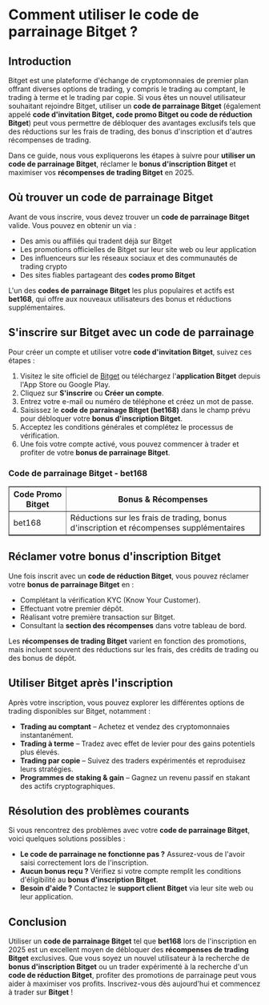 <h1>Comment utiliser le code de parrainage Bitget ?</h1>

<h2>Introduction</h2>
<p>Bitget est une plateforme d'échange de cryptomonnaies de premier plan offrant diverses options de trading, y compris le trading au comptant, le trading à terme et le trading par copie. Si vous êtes un nouvel utilisateur souhaitant rejoindre Bitget, utiliser un <strong>code de parrainage Bitget</strong> (également appelé <strong>code d'invitation Bitget, code promo Bitget ou code de réduction Bitget</strong>) peut vous permettre de débloquer des avantages exclusifs tels que des réductions sur les frais de trading, des bonus d'inscription et d'autres récompenses de trading.</p>

<p>Dans ce guide, nous vous expliquerons les étapes à suivre pour <strong>utiliser un code de parrainage Bitget</strong>, réclamer le <strong>bonus d'inscription Bitget</strong> et maximiser vos <strong>récompenses de trading Bitget</strong> en 2025.</p>

<h2>Où trouver un code de parrainage Bitget</h2>
<p>Avant de vous inscrire, vous devez trouver un <strong>code de parrainage Bitget</strong> valide. Vous pouvez en obtenir un via :</p>
<ul>
    <li>Des amis ou affiliés qui tradent déjà sur Bitget</li>
    <li>Les promotions officielles de Bitget sur leur site web ou leur application</li>
    <li>Des influenceurs sur les réseaux sociaux et des communautés de trading crypto</li>
    <li>Des sites fiables partageant des <strong>codes promo Bitget</strong></li>
</ul>
<p>L'un des <strong>codes de parrainage Bitget</strong> les plus populaires et actifs est <strong>bet168</strong>, qui offre aux nouveaux utilisateurs des bonus et réductions supplémentaires.</p>

<h2>S'inscrire sur Bitget avec un code de parrainage</h2>
<p>Pour créer un compte et utiliser votre <strong>code d'invitation Bitget</strong>, suivez ces étapes :</p>
<ol>
    <li>Visitez le site officiel de <a href="https://partner.bitget.com/bg/1t4kmgh9" target="_blank">Bitget</a> ou téléchargez l'<strong>application Bitget</strong> depuis l'App Store ou Google Play.</li>
    <li>Cliquez sur <strong>S'inscrire</strong> ou <strong>Créer un compte</strong>.</li>
    <li>Entrez votre e-mail ou numéro de téléphone et créez un mot de passe.</li>
    <li>Saisissez le <strong>code de parrainage Bitget (bet168)</strong> dans le champ prévu pour débloquer votre <strong>bonus d'inscription Bitget</strong>.</li>
    <li>Acceptez les conditions générales et complétez le processus de vérification.</li>
    <li>Une fois votre compte activé, vous pouvez commencer à trader et profiter de votre <strong>bonus de parrainage Bitget</strong>.</li>
</ol>

<h3>Code de parrainage Bitget - bet168</h3>
<table border="1">
    <tr>
        <th>Code Promo Bitget</th>
        <th>Bonus & Récompenses</th>
    </tr>
    <tr>
        <td>bet168</td>
        <td>Réductions sur les frais de trading, bonus d'inscription et récompenses supplémentaires</td>
    </tr>
</table>

<h2>Réclamer votre bonus d'inscription Bitget</h2>
<p>Une fois inscrit avec un <strong>code de réduction Bitget</strong>, vous pouvez réclamer votre <strong>bonus de parrainage Bitget</strong> en :</p>
<ul>
    <li>Complétant la vérification KYC (Know Your Customer).</li>
    <li>Effectuant votre premier dépôt.</li>
    <li>Réalisant votre première transaction sur Bitget.</li>
    <li>Consultant la <strong>section des récompenses</strong> dans votre tableau de bord.</li>
</ul>
<p>Les <strong>récompenses de trading Bitget</strong> varient en fonction des promotions, mais incluent souvent des réductions sur les frais, des crédits de trading ou des bonus de dépôt.</p>

<h2>Utiliser Bitget après l'inscription</h2>
<p>Après votre inscription, vous pouvez explorer les différentes options de trading disponibles sur Bitget, notamment :</p>
<ul>
    <li><strong>Trading au comptant</strong> – Achetez et vendez des cryptomonnaies instantanément.</li>
    <li><strong>Trading à terme</strong> – Tradez avec effet de levier pour des gains potentiels plus élevés.</li>
    <li><strong>Trading par copie</strong> – Suivez des traders expérimentés et reproduisez leurs stratégies.</li>
    <li><strong>Programmes de staking & gain</strong> – Gagnez un revenu passif en stakant des actifs cryptographiques.</li>
</ul>

<h2>Résolution des problèmes courants</h2>
<p>Si vous rencontrez des problèmes avec votre <strong>code de parrainage Bitget</strong>, voici quelques solutions possibles :</p>
<ul>
    <li><strong>Le code de parrainage ne fonctionne pas ?</strong> Assurez-vous de l'avoir saisi correctement lors de l'inscription.</li>
    <li><strong>Aucun bonus reçu ?</strong> Vérifiez si votre compte remplit les conditions d'éligibilité au <strong>bonus d'inscription Bitget</strong>.</li>
    <li><strong>Besoin d'aide ?</strong> Contactez le <strong>support client Bitget</strong> via leur site web ou leur application.</li>
</ul>

<h2>Conclusion</h2>
<p>Utiliser un <strong>code de parrainage Bitget</strong> tel que <strong>bet168</strong> lors de l'inscription en 2025 est un excellent moyen de débloquer des <strong>récompenses de trading Bitget</strong> exclusives. Que vous soyez un nouvel utilisateur à la recherche de <strong>bonus d'inscription Bitget</strong> ou un trader expérimenté à la recherche d'un <strong>code de réduction Bitget</strong>, profiter des promotions de parrainage peut vous aider à maximiser vos profits. Inscrivez-vous dès aujourd'hui et commencez à trader sur <strong>Bitget</strong> !</p>
